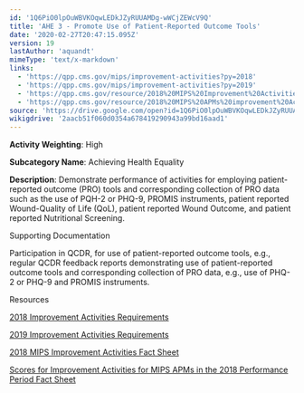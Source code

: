 ```yaml
---
id: '1Q6PiO0lpOuWBVKOqwLEDkJZyRUUAMDg-wWCjZEWcV9Q'
title: 'AHE 3 - Promote Use of Patient-Reported Outcome Tools'
date: '2020-02-27T20:47:15.095Z'
version: 19
lastAuthor: 'aquandt'
mimeType: 'text/x-markdown'
links:
  - 'https://qpp.cms.gov/mips/improvement-activities?py=2018'
  - 'https://qpp.cms.gov/mips/improvement-activities?py=2019'
  - 'https://qpp.cms.gov/resource/2018%20MIPS%20Improvement%20Activities%20Fact%20Sheet'
  - 'https://qpp.cms.gov/resource/2018%20MIPS%20APMs%20improvement%20Activities%20scores%20fact%20sheet'
source: 'https://drive.google.com/open?id=1Q6PiO0lpOuWBVKOqwLEDkJZyRUUAMDg-wWCjZEWcV9Q'
wikigdrive: '2aacb51f060d0354a678419290943a99bd16aad1'
---
```

**Activity Weighting**: High

**Subcategory Name**: Achieving Health Equality

**Description**: Demonstrate performance of activities for employing patient-reported outcome (PRO) tools and corresponding collection of PRO data such as the use of PQH-2 or PHQ-9, PROMIS instruments, patient reported Wound-Quality of Life (QoL), patient reported Wound Outcome, and patient reported Nutritional Screening.

Supporting Documentation

Participation in QCDR, for use of patient-reported outcome tools, e.g., regular QCDR feedback reports demonstrating use of patient-reported outcome tools and corresponding collection of PRO data, e.g., use of PHQ-2 or PHQ-9 and PROMIS instruments.

Resources

[2018 Improvement Activities Requirements](https://qpp.cms.gov/mips/improvement-activities?py=2018)

[2019 Improvement Activities Requirements](https://qpp.cms.gov/mips/improvement-activities?py=2019)

[2018 MIPS Improvement Activities Fact Sheet](https://qpp.cms.gov/resource/2018%20MIPS%20Improvement%20Activities%20Fact%20Sheet)

[Scores for Improvement Activities for MIPS APMs in the 2018 Performance Period Fact Sheet](https://qpp.cms.gov/resource/2018%20MIPS%20APMs%20improvement%20Activities%20scores%20fact%20sheet)
